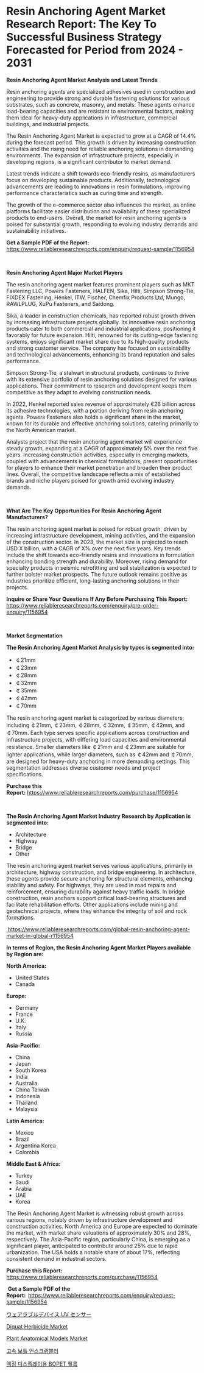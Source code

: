 <p><h1>Resin Anchoring Agent Market Research Report: The Key To Successful Business Strategy Forecasted for Period from 2024 - 2031</h1></p><p><strong>Resin Anchoring Agent Market Analysis and Latest Trends</strong></p>
<p><p>Resin anchoring agents are specialized adhesives used in construction and engineering to provide strong and durable fastening solutions for various substrates, such as concrete, masonry, and metals. These agents enhance load-bearing capacities and are resistant to environmental factors, making them ideal for heavy-duty applications in infrastructure, commercial buildings, and industrial projects. </p><p>The Resin Anchoring Agent Market is expected to grow at a CAGR of 14.4% during the forecast period. This growth is driven by increasing construction activities and the rising need for reliable anchoring solutions in demanding environments. The expansion of infrastructure projects, especially in developing regions, is a significant contributor to market demand. </p><p>Latest trends indicate a shift towards eco-friendly resins, as manufacturers focus on developing sustainable products. Additionally, technological advancements are leading to innovations in resin formulations, improving performance characteristics such as curing time and strength. </p><p>The growth of the e-commerce sector also influences the market, as online platforms facilitate easier distribution and availability of these specialized products to end-users. Overall, the market for resin anchoring agents is poised for substantial growth, responding to evolving industry demands and sustainability initiatives.</p></p>
<p><strong>Get a Sample PDF of the Report:&nbsp;</strong> <a href="https://www.reliableresearchreports.com/enquiry/request-sample/1156954">https://www.reliableresearchreports.com/enquiry/request-sample/1156954</a></p>
<p>&nbsp;</p>
<p><strong>Resin Anchoring Agent Major Market Players</strong></p>
<p><p>The resin anchoring agent market features prominent players such as MKT Fastening LLC, Powers Fasteners, HALFEN, Sika, Hilti, Simpson Strong-Tie, FIXDEX Fastening, Henkel, ITW, Fischer, Chemfix Products Ltd, Mungo, RAWLPLUG, XuPu Fasteners, and Saidong. </p><p>Sika, a leader in construction chemicals, has reported robust growth driven by increasing infrastructure projects globally. Its innovative resin anchoring products cater to both commercial and industrial applications, positioning it favorably for future expansion. Hilti, renowned for its cutting-edge fastening systems, enjoys significant market share due to its high-quality products and strong customer service. The company has focused on sustainability and technological advancements, enhancing its brand reputation and sales performance.</p><p>Simpson Strong-Tie, a stalwart in structural products, continues to thrive with its extensive portfolio of resin anchoring solutions designed for various applications. Their commitment to research and development keeps them competitive as they adapt to evolving construction needs.</p><p>In 2022, Henkel reported sales revenue of approximately €26 billion across its adhesive technologies, with a portion deriving from resin anchoring agents. Powers Fasteners also holds a significant share in the market, known for its durable and effective anchoring solutions, catering primarily to the North American market.</p><p>Analysts project that the resin anchoring agent market will experience steady growth, expanding at a CAGR of approximately 5% over the next five years. Increasing construction activities, especially in emerging markets, coupled with advancements in chemical formulations, present opportunities for players to enhance their market penetration and broaden their product lines. Overall, the competitive landscape reflects a mix of established brands and niche players poised for growth amid evolving industry demands.</p></p>
<p>&nbsp;</p>
<p><strong>What Are The Key Opportunities For Resin Anchoring Agent Manufacturers?</strong></p>
<p><p>The resin anchoring agent market is poised for robust growth, driven by increasing infrastructure development, mining activities, and the expansion of the construction sector. In 2023, the market size is projected to reach USD X billion, with a CAGR of X% over the next five years. Key trends include the shift towards eco-friendly resins and innovations in formulation enhancing bonding strength and durability. Moreover, rising demand for specialty products in seismic retrofitting and soil stabilization is expected to further bolster market prospects. The future outlook remains positive as industries prioritize efficient, long-lasting anchoring solutions in their projects.</p></p>
<p><strong>Inquire or Share Your Questions If Any Before Purchasing This Report:</strong> <a href="https://www.reliableresearchreports.com/enquiry/pre-order-enquiry/1156954">https://www.reliableresearchreports.com/enquiry/pre-order-enquiry/1156954</a></p>
<p>&nbsp;</p>
<p><strong>Market Segmentation</strong></p>
<p><strong>The Resin Anchoring Agent Market Analysis by types is segmented into:</strong></p>
<p><ul><li>￠21mm</li><li>￠23mm</li><li>￠28mm</li><li>￠32mm</li><li>￠35mm</li><li>￠42mm</li><li>￠70mm</li></ul></p>
<p><p>The resin anchoring agent market is categorized by various diameters, including ￠21mm, ￠23mm, ￠28mm, ￠32mm, ￠35mm, ￠42mm, and ￠70mm. Each type serves specific applications across construction and infrastructure projects, with differing load capacities and environmental resistance. Smaller diameters like ￠21mm and ￠23mm are suitable for lighter applications, while larger diameters, such as ￠42mm and ￠70mm, are designed for heavy-duty anchoring in more demanding settings. This segmentation addresses diverse customer needs and project specifications.</p></p>
<p><strong>Purchase this Report:&nbsp;</strong><a href="https://www.reliableresearchreports.com/purchase/1156954">https://www.reliableresearchreports.com/purchase/1156954</a></p>
<p>&nbsp;</p>
<p><strong>The Resin Anchoring Agent Market Industry Research by Application is segmented into:</strong></p>
<p><ul><li>Architecture</li><li>Highway</li><li>Bridge</li><li>Other</li></ul></p>
<p><p>The resin anchoring agent market serves various applications, primarily in architecture, highway construction, and bridge engineering. In architecture, these agents provide secure anchoring for structural elements, enhancing stability and safety. For highways, they are used in road repairs and reinforcement, ensuring durability against heavy traffic loads. In bridge construction, resin anchors support critical load-bearing structures and facilitate rehabilitation efforts. Other applications include mining and geotechnical projects, where they enhance the integrity of soil and rock formations.</p></p>
<p><a href="https://www.reliableresearchreports.com/global-resin-anchoring-agent-market-in-global-r1156954">&nbsp;https://www.reliableresearchreports.com/global-resin-anchoring-agent-market-in-global-r1156954</a></p>
<p><strong>In terms of Region, the Resin Anchoring Agent Market Players available by Region are:</strong></p>
<p>
    <p> <strong> North America: </strong>
        <ul>
            <li>United States</li>
            <li>Canada</li>
        </ul>
        </p> 
    <p> <strong> Europe: </strong>
        <ul>
            <li>Germany</li>
            <li>France</li>
            <li>U.K.</li>
            <li>Italy</li>
            <li>Russia</li>
        </ul>
        </p> 
    <p> <strong> Asia-Pacific: </strong>
        <ul>
            <li>China</li>
            <li>Japan</li>
            <li>South Korea</li>
            <li>India</li>
            <li>Australia</li>
            <li>China Taiwan</li>
            <li>Indonesia</li>
            <li>Thailand</li>
            <li>Malaysia</li>
        </ul>
        </p> 
    <p> <strong> Latin America: </strong>
        <ul>
            <li>Mexico</li>
            <li>Brazil</li>
            <li>Argentina Korea</li>
            <li>Colombia</li>
        </ul>
        </p> 
    <p> <strong> Middle East & Africa: </strong>
        <ul>
            <li>Turkey</li>
            <li>Saudi</li>
            <li>Arabia</li>
            <li>UAE</li>
            <li>Korea</li>
        </ul>
    </p>
    </p>
<p><p>The Resin Anchoring Agent Market is witnessing robust growth across various regions, notably driven by infrastructure development and construction activities. North America and Europe are expected to dominate the market, with market share valuations of approximately 30% and 28%, respectively. The Asia-Pacific region, particularly China, is emerging as a significant player, anticipated to contribute around 25% due to rapid urbanization. The USA holds a notable share of about 17%, reflecting consistent demand in industrial sectors.</p></p>
<p><strong>Purchase this Report: </strong><a href="https://www.reliableresearchreports.com/purchase/1156954">https://www.reliableresearchreports.com/purchase/1156954</a></p>
<p>&nbsp;<strong>Get a Sample PDF of the Report:&nbsp;&nbsp;</strong><a href="https://www.reliableresearchreports.com/enquiry/request-sample/1156954">https://www.reliableresearchreports.com/enquiry/request-sample/1156954</a></p>
<p><strong></strong></p>
<p><p><a href="https://medium.com/@rhetthirte2023/wearable-devices-uv-sensors-market-%E3%81%AE%E3%82%B0%E3%83%AD%E3%83%BC%E3%83%90%E3%83%AB%E5%B8%82%E5%A0%B4%E6%A6%82%E8%A6%81%E3%81%AF-%E4%B8%96%E7%95%8C%E3%81%8A%E3%82%88%E3%81%B3%E4%B8%BB%E8%A6%81%E5%B8%82%E5%A0%B4%E3%81%AB%E3%81%8A%E3%81%91%E3%82%8B%E6%A5%AD%E7%95%8C%E3%81%AB%E5%BD%B1%E9%9F%BF%E3%82%92%E4%B8%8E%E3%81%88%E3%82%8B%E4%B8%BB%E8%A6%81%E3%81%AA%E3%83%88%E3%83%AC%E3%83%B3%E3%83%89%E3%81%AB%E3%81%A4%E3%81%84%E3%81%A6-%E7%8B%AC%E8%87%AA%E3%81%AE%E8%A6%96%E7%82%B9%E3%82%92%E6%8F%90%E4%BE%9B%E3%81%97%E3%81%BE%E3%81%99-61f85d4c4f28">ウェアラブルデバイス UV センサー</a></p><p><a href="https://www.linkedin.com/pulse/global-diquat-herbicide-market-opportunities-forecast-period-ayh6e?trackingId=LhlivenaT9mMupBxCx4VCg%3D%3D">Diquat Herbicide Market</a></p><p><a href="https://medium.com/@kimvicki321/the-global-plant-anatomical-models-market-is-at-the-forefront-of-innovation-driving-rapid-169c5fa22a57">Plant Anatomical Models Market</a></p><p><a href="https://medium.com/@trackie2000/high-speed-bottle-unscrambler-market-%EC%9D%98-%EA%B8%80%EB%A1%9C%EB%B2%8C-%EC%8B%9C%EC%9E%A5-%EA%B0%9C%EC%9A%94%EB%8A%94-%EC%A0%84-%EC%84%B8%EA%B3%84-%EB%B0%8F-%EC%A3%BC%EC%9A%94-%EC%8B%9C%EC%9E%A5%EC%9D%98-%EC%82%B0%EC%97%85%EC%97%90-%EC%98%81%ED%96%A5%EC%9D%84-%EB%AF%B8%EC%B9%98%EB%8A%94-%EC%A3%BC%EC%9A%94-%ED%8A%B8%EB%A0%8C%EB%93%9C%EC%97%90-%EB%8C%80%ED%95%9C-%EB%8F%85%ED%8A%B9%ED%95%9C-%EA%B4%80%EC%A0%90%EC%9D%84-aa823ae17bed">고속 보틀 언스크램블러</a></p><p><a href="https://medium.com/@trackie2000/bopet-film-for-liquid-crystal-display-market-%EC%9D%98-%EA%B8%80%EB%A1%9C%EB%B2%8C-%EC%8B%9C%EC%9E%A5-%EA%B0%9C%EC%9A%94%EB%8A%94-%EC%A0%84-%EC%84%B8%EA%B3%84-%EB%B0%8F-%EC%A3%BC%EC%9A%94-%EC%8B%9C%EC%9E%A5%EC%9D%98-%EC%82%B0%EC%97%85%EC%97%90-%EC%98%81%ED%96%A5%EC%9D%84-%EB%AF%B8%EC%B9%98%EB%8A%94-%EC%A3%BC%EC%9A%94-%ED%8A%B8%EB%A0%8C%EB%93%9C%EC%97%90-%EB%8C%80%ED%95%9C-0db7f0f79737">액정 디스플레이용 BOPET 필름</a></p></p>